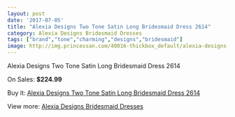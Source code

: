 ```yaml
---
layout: post
date: '2017-07-05'
title: "Alexia Designs Two Tone Satin Long Bridesmaid Dress 2614"
category: Alexia Designs Bridesmaid Dresses
tags: ["brand","tone","charming","designs","bridesmaid"]
image: http://img.princessan.com/40016-thickbox_default/alexia-designs-two-tone-satin-long-bridesmaid-dress-2614.jpg
---
```

Alexia Designs Two Tone Satin Long Bridesmaid Dress 2614

On Sales: **$224.99**
<a href="https://www.princessan.com/en/18715-alexia-designs-two-tone-satin-long-bridesmaid-dress-2614.html"><amp-img layout="responsive" width="600" height="600" src="//img.princessan.com/40016-thickbox_default/alexia-designs-two-tone-satin-long-bridesmaid-dress-2614.jpg" alt="Alexia Designs Two Tone Satin Long Bridesmaid Dress 2614 0" /></a>

Buy it: [Alexia Designs Two Tone Satin Long Bridesmaid Dress 2614](https://www.princessan.com/en/18715-alexia-designs-two-tone-satin-long-bridesmaid-dress-2614.html "Alexia Designs Two Tone Satin Long Bridesmaid Dress 2614")

View more: [Alexia Designs Bridesmaid Dresses](https://www.princessan.com/en/172- "Alexia Designs Bridesmaid Dresses")